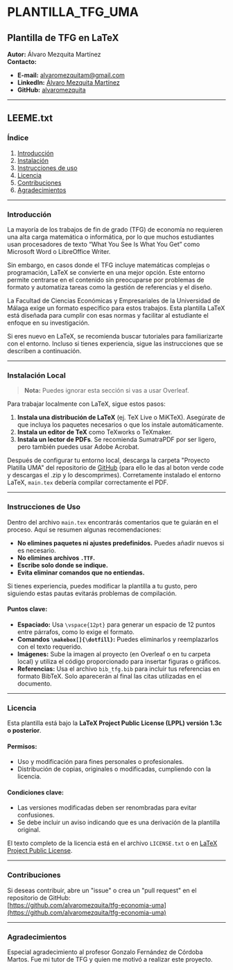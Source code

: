 # PLANTILLA_TFG_UMA

## Plantilla de TFG en LaTeX

**Autor:** Álvaro Mezquita Martínez  
**Contacto:**  
- **E-mail:** alvaromezquitam@gmail.com  
- **LinkedIn:** [Álvaro Mezquita Martínez](https://www.linkedin.com/in/%C3%A1lvaro-mezquita-mart%C3%ADnez-35956919a?lipi=urn%3Ali%3Apage%3Ad_flagship3_profile_view_base_contact_details%3BdBE%2FVfG9S72HFS7%2BJsttxA%3D%3D)  
- **GitHub:** [alvaromezquita](https://github.com/alvaromezquita)

---

## LEEME.txt

### Índice

1. [Introducción](#introducción)  
2. [Instalación](#instalación-local)  
3. [Instrucciones de uso](#instrucciones-de-uso)  
4. [Licencia](#licencia)  
5. [Contribuciones](#contribuciones)  
6. [Agradecimientos](#agradecimientos)
---

### Introducción

La mayoría de los trabajos de fin de grado (TFG) de economía no requieren una alta carga matemática o informática, por lo que muchos estudiantes usan procesadores de texto “What You See Is What You Get” como Microsoft Word o LibreOffice Writer. 

Sin embargo, en casos donde el TFG incluye matemáticas complejas o programación, LaTeX se convierte en una mejor opción. Este entorno permite centrarse en el contenido sin preocuparse por problemas de formato y automatiza tareas como la gestión de referencias y el diseño.

La Facultad de Ciencias Económicas y Empresariales de la Universidad de Málaga exige un formato específico para estos trabajos. Esta plantilla LaTeX está diseñada para cumplir con esas normas y facilitar al estudiante el enfoque en su investigación.

Si eres nuevo en LaTeX, se recomienda buscar tutoriales para familiarizarte con el entorno. Incluso si tienes experiencia, sigue las instrucciones que se describen a continuación.

---

### Instalación Local

> **Nota:** Puedes ignorar esta sección si vas a usar Overleaf.

Para trabajar localmente con LaTeX, sigue estos pasos:

1. **Instala una distribución de LaTeX** (ej. TeX Live o MiKTeX). Asegúrate de que incluya los paquetes necesarios o que los instale automáticamente.
2. **Instala un editor de TeX** como TeXworks o TeXmaker.
3. **Instala un lector de PDFs**. Se recomienda SumatraPDF por ser ligero, pero también puedes usar Adobe Acrobat.

Después de configurar tu entorno local, descarga la carpeta "Proyecto Platilla UMA" del repositorio de [GitHub](https://github.com/alvaromezquita/tfg-economia-uma) (para ello le das al boton verde code y descargas el .zip y lo descomprimes). Corretamente instalado el entorno LaTeX, `main.tex` debería compilar correctamente el PDF.

---

### Instrucciones de Uso

Dentro del archivo `main.tex` encontrarás comentarios que te guiarán en el proceso. Aquí se resumen algunas recomendaciones:

- **No elimines paquetes ni ajustes predefinidos.** Puedes añadir nuevos si es necesario.  
- **No elimines archivos `.TTF`.**  
- **Escribe solo donde se indique.**  
- **Evita eliminar comandos que no entiendas.**

Si tienes experiencia, puedes modificar la plantilla a tu gusto, pero siguiendo estas pautas evitarás problemas de compilación.

#### Puntos clave:
- **Espaciado:** Usa `\vspace{12pt}` para generar un espacio de 12 puntos entre párrafos, como lo exige el formato.  
- **Comandos `\makebox[]{\dotfill}`:** Puedes eliminarlos y reemplazarlos con el texto requerido.  
- **Imágenes:** Sube la imagen al proyecto (en Overleaf o en tu carpeta local) y utiliza el código proporcionado para insertar figuras o gráficos.  
- **Referencias:** Usa el archivo `bib_tfg.bib` para incluir tus referencias en formato BibTeX. Solo aparecerán al final las citas utilizadas en el documento.

---

### Licencia

Esta plantilla está bajo la **LaTeX Project Public License (LPPL) versión 1.3c o posterior**.

#### Permisos:
- Uso y modificación para fines personales o profesionales.
- Distribución de copias, originales o modificadas, cumpliendo con la licencia.

#### Condiciones clave:
- Las versiones modificadas deben ser renombradas para evitar confusiones.
- Se debe incluir un aviso indicando que es una derivación de la plantilla original.

El texto completo de la licencia está en el archivo `LICENSE.txt` o en [LaTeX Project Public License](https://www.latex-project.org/lppl/).

---

### Contribuciones

Si deseas contribuir, abre un "issue" o crea un "pull request" en el repositorio de GitHub:  
[https://github.com/alvaromezquita/tfg-economia-uma](https://github.com/alvaromezquita/tfg-economia-uma)

--- 

### Agradecimientos 

Especial agradecimiento al profesor Gonzalo Fernández de Córdoba Martos. Fue mi tutor de TFG y quien me motivó a realizar este proyecto.
